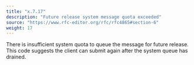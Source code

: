 ```yaml
---
title: "x.7.17"
description: "Future release system message quota exceeded"
source: "https://www.rfc-editor.org/rfc/rfc4865#section-6"
weight: 17
---
```


There is insufficient system quota to queue the message for future release.
This code suggests the client can submit again after the system queue has drained.
